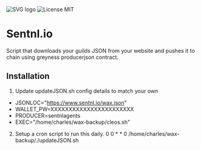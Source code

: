 
![SVG logo](https://www.sentnl.io/sentnl.svg)
          ![License MIT](https://img.shields.io/badge/license-MIT-blue.svg)

# Sentnl.io  

Script that downloads your guilds JSON from your website and pushes it to chain using greyness producerjson contract.


## Installation

1. Update updateJSON.sh config details to match your own
 - JSONLOC="https://www.sentnl.io/wax.json"
 - WALLET_PW=XXXXXXXXXXXXXXXXXXXXXXX
 - PRODUCER=sentnlagents
 - EXEC="/home/charles/wax-backup/cleos.sh" 

2. Setup a cron script to run this daily.
0 0 * * 0 /home/charles/wax-backup/./updateJSON.sh